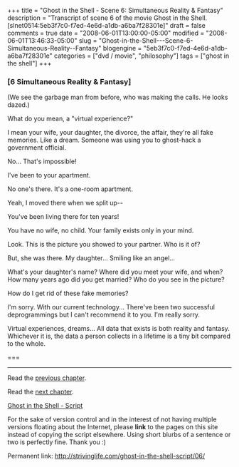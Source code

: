 +++
title = "Ghost in the Shell - Scene 6: Simultaneous Reality & Fantasy"
description = "Transcript of scene 6 of the movie Ghost in the Shell. [slnet0514:5eb3f7c0-f7ed-4e6d-a1db-a6ba7f28301e]"
draft = false
comments = true
date = "2008-06-01T13:00:00-05:00"
modified = "2008-06-01T13:46:33-05:00"
slug = "Ghost-in-the-Shell---Scene-6-Simultaneous-Reality--Fantasy"
blogengine = "5eb3f7c0-f7ed-4e6d-a1db-a6ba7f28301e"
categories = ["dvd / movie", "philosophy"]
tags = ["ghost in the shell"]
+++

<h3>[6 Simultaneous Reality &amp; Fantasy]</h3>
<p>
(We see the garbage man from before, who was making the calls. He looks dazed.) 
</p>
<p>
What do you mean, a &quot;virtual experience?&quot; 
</p>
<p>
I mean your wife, your daughter, the divorce, the affair, they&#39;re all fake memories. Like a dream. Someone was using you to ghost-hack a government official. 
</p>
<p>
No... That&#39;s impossible! 
</p>
<p>
I&#39;ve been to your apartment. 
</p>
<p>
No one&#39;s there. It&#39;s a one-room apartment. 
</p>
<p>
Yeah, I moved there when we split up-- 
</p>
<p>
You&#39;ve been living there for ten years! 
</p>
<p>
You have no wife, no child. Your family exists only in your mind. 
</p>
<p>
Look. This is the picture you showed to your partner. Who is it of? 
</p>
<p>
But, she was there. My daughter... Smiling like an angel... 
</p>
<p>
What&#39;s your daughter&#39;s name? Where did you meet your wife, and when? How many years ago did you get married? Who do you see in the picture? 
</p>
<p>
How do I get rid of these fake memories? 
</p>
<p>
I&#39;m sorry. With our current technology... There&#39;ve been two successful deprogrammings but I can&#39;t recommend it to you. I&#39;m really sorry. 
</p>
<p>
Virtual experiences, dreams... All data that exists is both reality and fantasy. Whichever it is, the data a person collects in a lifetime is a tiny bit compared to the whole. 
</p>
<p>
=== 
</p>
<hr />
<p>
Read the <a href="http://strivinglife.com/ghost-in-the-shell-script/05/">previous chapter</a>. 
</p>
<p>
Read the <a href="http://strivinglife.com/ghost-in-the-shell-script/07/">next chapter</a>. 
</p>
<p>
<a href="http://strivinglife.com/ghost-in-the-shell-script/">Ghost in the Shell - Script</a> 
</p>
<div class="tip">
<p>
For the sake of version control and in the interest of not having multiple versions floating about the Internet, please <strong>link</strong> to the pages on this site instead of copying the script elsewhere. Using short blurbs of a sentence or two is perfectly fine. Thank you :) 
</p>
<p>
Permanent link: <a href="http://strivinglife.com/ghost-in-the-shell-script/06/">http://strivinglife.com/ghost-in-the-shell-script/06/</a> 
</p>
</div>

